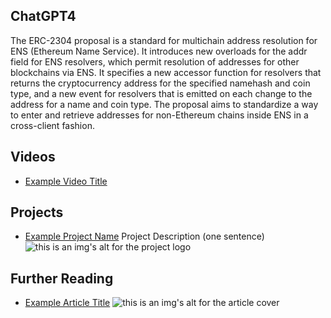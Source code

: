## ChatGPT4

The ERC-2304 proposal is a standard for multichain address resolution for ENS (Ethereum Name Service). It introduces new overloads for the addr field for ENS resolvers, which permit resolution of addresses for other blockchains via ENS. It specifies a new accessor function for resolvers that returns the cryptocurrency address for the specified namehash and coin type, and a new event for resolvers that is emitted on each change to the address for a name and coin type. The proposal aims to standardize a way to enter and retrieve addresses for non-Ethereum chains inside ENS in a cross-client fashion.

## Videos

- [Example Video Title](https://www.youtube.com/watch?v=TDGq4aeevgY)

## Projects

- [Example Project Name](https://xxxx.xxx/xxxxx) Project Description (one sentence) ![this is an img's alt for the project logo](https://xxxx.xxx/project-logo.xxx)

## Further Reading

- [Example Article Title](https://xxxx.xxx/xxxxx) ![this is an img's alt for the article cover](https://xxxx.xxx/article-cover.xxx)
